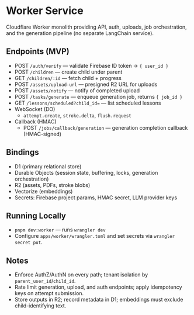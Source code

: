 # Worker Service

Cloudflare Worker monolith providing API, auth, uploads, job orchestration, and the generation pipeline (no separate LangChain service).

## Endpoints (MVP)

- POST `/auth/verify` — validate Firebase ID token → `{ user_id }`
- POST `/children` — create child under parent
- GET `/children/:id` — fetch child + progress
- POST `/assets/upload-url` — presigned R2 URL for uploads
- POST `/assets/notify` — notify of completed upload
- POST `/tasks/generate` — enqueue generation job, returns `{ job_id }`
- GET `/lessons/scheduled?child_id=` — list scheduled lessons
- WebSocket (DO)
  - `attempt.create`, `stroke.delta`, `flush.request`
- Callback (HMAC)
  - POST `/jobs/callback/generation` — generation completion callback (HMAC-signed)

## Bindings

- D1 (primary relational store)
- Durable Objects (session state, buffering, locks, generation orchestration)
- R2 (assets, PDFs, stroke blobs)
- Vectorize (embeddings)
- Secrets: Firebase project params, HMAC secret, LLM provider keys

## Running Locally

- `pnpm dev:worker` — runs `wrangler dev`
- Configure `apps/worker/wrangler.toml` and set secrets via `wrangler secret put`.

## Notes

- Enforce AuthZ/AuthN on every path; tenant isolation by `parent_user_id`/`child_id`.
- Rate limit generation, upload, and auth endpoints; apply idempotency keys on attempt submission.
- Store outputs in R2; record metadata in D1; embeddings must exclude child-identifying text.
